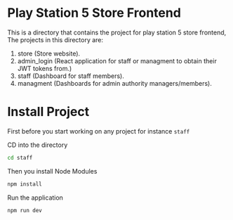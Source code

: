 # Play Station 5 Store Frontend

This is a directory that contains the project for play station 5 store frontend, The projects in this directory are:

1. store (Store website).
2. admin_login (React application for staff or managment to obtain their JWT tokens from.)
3. staff (Dashboard for staff members).
4. managment (Dashboards for admin authority managers/members).


# Install Project

First before you start working on any project for instance `staff`

CD into the directory

```bash
cd staff
```

Then you install Node Modules

```bash
npm install
```

Run the application

```bash
npm run dev
```